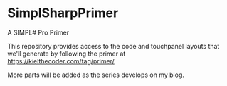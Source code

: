 # SimplSharpPrimer
A SIMPL# Pro Primer

This repository provides access to the code and touchpanel layouts that we'll generate by following the primer at https://kielthecoder.com/tag/primer/

More parts will be added as the series develops on my blog.
